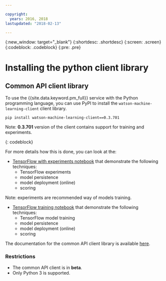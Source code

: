 ```yaml
---

copyright:
  years: 2016, 2018
lastupdated: "2018-02-13"

---
```

{:new_window: target="_blank"}
{:shortdesc: .shortdesc}
{:screen: .screen}
{:codeblock: .codeblock}
{:pre: .pre}

# Installing the python client library

## Common API client library

To use the {{site.data.keyword.pm_full}} service with the Python programming language, you can use PyPI to install the `watson-machine-learning-client` client library.

```
pip install watson-machine-learning-client==0.3.701
```
Note: **0.3.701** version of the client contains support for training and experiments.

{: codeblock}


For more details how this is done, you can look at the:
* [TensorFlow with experiments notebook](https://dataplatform.ibm.com/analytics/notebooks/76f98b75-33b3-4bc0-925f-68e18d21c8f2/view?access_token=782249398be11c183dc1cd4d1ab64c1e41ddfbe4895718713f79c9e99a8f752f) that demonstrate the following techniques:
  * TensorFlow experiments
  * model persistence
  * model deployment (online)
  * scoring

Note: experiments are recommended way of models training.

* [TensorFlow training notebook](https://dataplatform.ibm.com/analytics/notebooks/bf0150bf-a239-4de6-809c-2368c62b4494/view?access_token=4cf4726e821fa2806a39faacd693c050b70142488f1d83f6ef5c6f08b8d5685b) that demonstrate the following techniques:
  * TensorFlow model training
  * model persistence
  * model deployment (online)
  * scoring


The documentation for the common API client library is available [here](http://wml-api-pyclient-dev.mybluemix.net/).

### Restrictions

* The common API client is in **beta**.
* Only Python 3 is supported.
